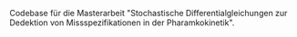 Codebase für die Masterarbeit "Stochastische Differentialgleichungen zur Dedektion von Missspezifikationen in der Pharamkokinetik".
